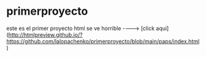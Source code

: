 # primerproyecto
este es el primer proyecto html
se ve horrible ----> [click aqui] (http://htmlpreview.github.io/?https://github.com/lalopachenko/primerproyecto/blob/main/paps/index.html)
